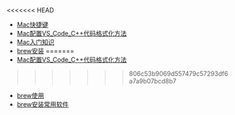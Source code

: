<<<<<<< HEAD
- [Mac快捷键](MacOS/Mac快捷键.md)
- [Mac配置VS_Code_C++代码格式化方法](MacOS/Mac配置VS_Code_C++代码格式化方法.md)
- [Mac入门知识](MacOS/Mac入门知识.md)
- [brew安装](MacOS/brew安装.md)
=======
- [Mac配置VS_Code_C++代码格式化方法](MacOS/Mac配置VS_Code_C++代码格式化方法.md)
>>>>>>> 806c53b9069d557479c57293df6a7a9b07bcd8b7
- [brew使用](MacOS/brew使用.md)
- [brew安装常用软件](MacOS/brew安装常用软件.md)
